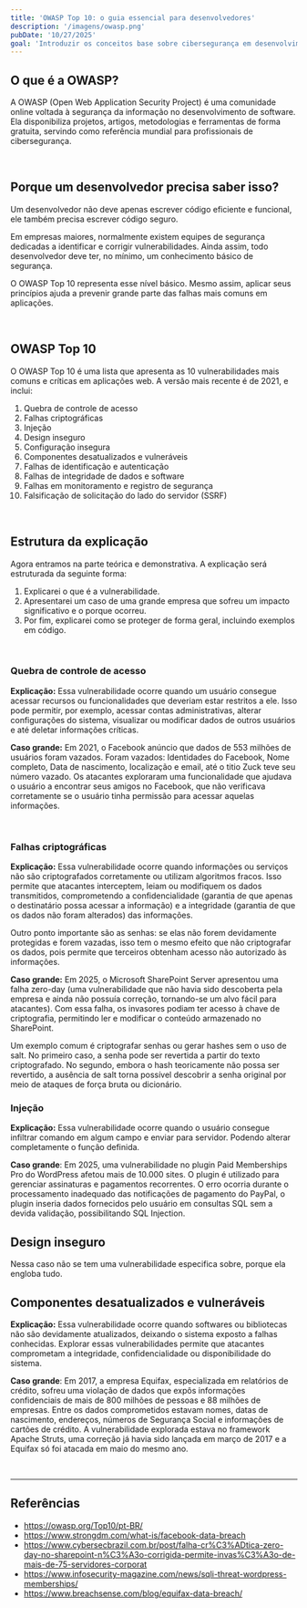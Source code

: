 ```yaml
---
title: 'OWASP Top 10: o guia essencial para desenvolvedores'
description: '/imagens/owasp.png'
pubDate: '10/27/2025'
goal: 'Introduzir os conceitos base sobre cibersegurança em desenvolvimento'
---
```


## O que é a OWASP?

A OWASP (Open Web Application Security Project) é uma comunidade online voltada à segurança da informação no desenvolvimento de software. Ela disponibiliza projetos, artigos, metodologias e ferramentas de forma gratuita, servindo como referência mundial para profissionais de cibersegurança.

<br />

## Porque um desenvolvedor precisa saber isso?

Um desenvolvedor não deve apenas escrever código eficiente e funcional, ele também precisa escrever código seguro.

Em empresas maiores, normalmente existem equipes de segurança dedicadas a identificar e corrigir vulnerabilidades. Ainda assim, todo desenvolvedor deve ter, no mínimo, um conhecimento básico de segurança.

O OWASP Top 10 representa esse nível básico. Mesmo assim, aplicar seus princípios ajuda a prevenir grande parte das falhas mais comuns em aplicações.

<br />

## OWASP Top 10

O OWASP Top 10 é uma lista que apresenta as 10 vulnerabilidades mais comuns e críticas em aplicações web. A versão mais recente é de 2021, e inclui:

1) Quebra de controle de acesso
2) Falhas criptográficas
3) Injeção
4) Design inseguro
5) Configuração insegura
6) Componentes desatualizados e vulneráveis
7) Falhas de identificação e autenticação
8) Falhas de integridade de dados e software
9) Falhas em monitoramento e registro de segurança
10) Falsificação de solicitação do lado do servidor (SSRF)

<br />

## Estrutura da explicação

Agora entramos na parte teórica e demonstrativa. A explicação será estruturada da seguinte forma:

1) Explicarei o que é a vulnerabilidade.
2) Apresentarei um caso de uma grande empresa que sofreu um impacto significativo e o porque ocorreu.
3) Por fim, explicarei como se proteger de forma geral, incluindo exemplos em código.

<br />

### Quebra de controle de acesso

**Explicação:** Essa vulnerabilidade ocorre quando um usuário consegue acessar recursos ou funcionalidades que deveriam estar restritos a ele. Isso pode permitir, por exemplo, acessar contas administrativas, alterar configurações do sistema, visualizar ou modificar dados de outros usuários e até deletar informações críticas.

**Caso grande:** Em 2021, o Facebook anúncio que dados de 553 milhões de usuários foram vazados. Foram vazados: Identidades do Facebook, Nome completo, Data de nascimento, localização e email, até o titio Zuck teve seu número vazado. Os atacantes exploraram uma funcionalidade que ajudava o usuário a encontrar seus amigos no Facebook, que não verificava corretamente se o usuário tinha permissão para acessar aquelas informações.

<br />

### Falhas criptográficas

**Explicação:** Essa vulnerabilidade ocorre quando informações ou serviços não são criptografados corretamente ou utilizam algoritmos fracos. Isso permite que atacantes interceptem, leiam ou modifiquem os dados transmitidos, comprometendo a confidencialidade (garantia de que apenas o destinatário possa acessar a informação) e a integridade (garantia de que os dados não foram alterados) das informações.

Outro ponto importante são as senhas: se elas não forem devidamente protegidas e forem vazadas, isso tem o mesmo efeito que não criptografar os dados, pois permite que terceiros obtenham acesso não autorizado às informações.

**Caso grande:** Em 2025, o Microsoft SharePoint Server apresentou uma falha zero-day (uma vulnerabilidade que não havia sido descoberta pela empresa e ainda não possuía correção, tornando-se um alvo fácil para atacantes). Com essa falha, os invasores podiam ter acesso à chave de criptografia, permitindo ler e modificar o conteúdo armazenado no SharePoint.

Um exemplo comum é criptografar senhas ou gerar hashes sem o uso de salt. No primeiro caso, a senha pode ser revertida a partir do texto criptografado. No segundo, embora o hash teoricamente não possa ser revertido, a ausência de salt torna possível descobrir a senha original por meio de ataques de força bruta ou dicionário.

### Injeção

**Explicação:** Essa vulnerabilidade ocorre quando o usuário consegue infiltrar comando em algum campo e enviar para servidor. Podendo alterar completamente o função definida.

**Caso grande**: Em 2025, uma vulnerabilidade no plugin Paid Memberships Pro do WordPress afetou mais de 10.000 sites.
O plugin é utilizado para gerenciar assinaturas e pagamentos recorrentes. O erro ocorria durante o processamento inadequado das notificações de pagamento do PayPal, o plugin inseria dados fornecidos pelo usuário em consultas SQL sem a devida validação, possibilitando SQL Injection.

## Design inseguro

Nessa caso não se tem uma vulnerabilidade especifica sobre, porque ela engloba tudo.

## Componentes desatualizados e vulneráveis

**Explicação:** Essa vulnerabilidade ocorre quando softwares ou bibliotecas não são devidamente atualizados, deixando o sistema exposto a falhas conhecidas. Explorar essas vulnerabilidades permite que atacantes comprometam a integridade, confidencialidade ou disponibilidade do sistema.

**Caso grande**: Em 2017, a empresa Equifax, especializada em relatórios de crédito, sofreu uma violação de dados que expôs informações confidenciais de mais de 800 milhões de pessoas e 88 milhões de empresas. Entre os dados comprometidos estavam nomes, datas de nascimento, endereços, números de Segurança Social e informações de cartões de crédito. A vulnerabilidade explorada estava no framework Apache Struts, uma correção já havia sido lançada em março de 2017 e a Equifax só foi atacada em maio do mesmo ano.

<br /><hr />

## Referências
- https://owasp.org/Top10/pt-BR/
- https://www.strongdm.com/what-is/facebook-data-breach
- https://www.cybersecbrazil.com.br/post/falha-cr%C3%ADtica-zero-day-no-sharepoint-n%C3%A3o-corrigida-permite-invas%C3%A3o-de-mais-de-75-servidores-corporat
- https://www.infosecurity-magazine.com/news/sqli-threat-wordpress-memberships/
- https://www.breachsense.com/blog/equifax-data-breach/